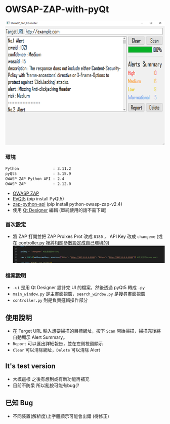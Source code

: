 # OWSAP-ZAP-with-pyQt
![UI img](https://github.com/Dino65535/OWSAP-ZAP-with-pyQt/blob/6014c994eb88519afa3f301e8201e7026b273c7f/img/UI.png "UI")

### 環境
    Python               : 3.11.2
    pyQt5                : 5.15.9
    OWASP ZAP Python API : 2.4
    OWASP ZAP            : 2.12.0
* [OWASP ZAP](https://www.zaproxy.org/download/)
* [PyQt5](https://pypi.org/project/PyQt5/) (pip install PyQt5)
* [zap-python-api](https://github.com/zaproxy/zap-api-python) (pip install python-owasp-zap-v2.4)
* 使用 [Qt Designer](https://build-system.fman.io/qt-designer-download) 編輯 (單純使用的話不需下載)

### 首次設定
* 將 ZAP 打開並把 ZAP Proixes Prot 改成 `8180` ， API Key 改成 `changeme` (或在 controller.py 裡將相關參數設定成自己環境的)
![Config img](https://github.com/Dino65535/OWSAP-ZAP-with-pyQt/blob/eb5dad03339d14adc081e34e7412490b1953abc0/img/config.png "Config")

### 檔案說明
* `.ui` 是用 Qt Designer 設計完 UI 的檔案，然後透過 pyQt5 轉成 `.py`
* `main_window.py` 是主畫面視窗，`search_window.py` 是搜尋畫面視窗
* `controller.py` 則是負責邏輯操作部分

## 使用說明
* 在 Target URL 輸入想要掃描的目標網址，按下 `Scan` 開始掃描，掃描完後將自動顯示 Alert Summary。
* `Report` 可以匯出詳細報告，並在左側視窗顯示
* `Clear` 可以清除網址，`Delete` 可以清除 Alert

## It's test version 
* 大概這樣 之後有想到或有新功能再補充
* 目前不防呆 所以亂按可能有bug(?

## 已知 Bug
* 不同裝置(解析度)上字體顯示可能會出錯 (待修正)
